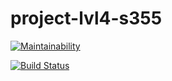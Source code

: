 # project-lvl4-s355

[![Maintainability](https://api.codeclimate.com/v1/badges/eed5e96c85d2e8e526a9/maintainability)](https://codeclimate.com/github/raylyanway/project-lvl4-s355/maintainability)

[![Build Status](https://travis-ci.org/raylyanway/project-lvl4-s355.svg?branch=master)](https://travis-ci.org/raylyanway/project-lvl4-s355)

